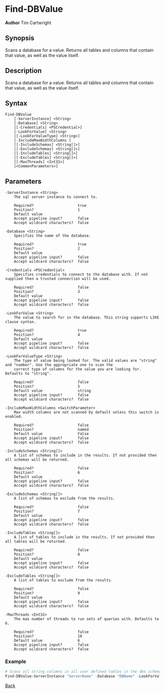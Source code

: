 # Find-DBValue
**Author** Tim Cartwright

## Synopsis
Scans a database for a value. Returns all tables and columns that contain that value, as well as the value itself.

## Description
Scans a database for a value. Returns all tables and columns that contain that value, as well as the value itself.

## Syntax
    Find-DBValue
        [-ServerInstance] <String> 
        [-Database] <String> 
        [[-Credentials] <PSCredential>] 
        [-LookForValue] <String> 
        [[-LookForValueType] <String>] 
        [-IncludeMaxWidthColumns ] 
        [[-IncludeSchemas] <String[]>] 
        [[-ExcludeSchemas] <String[]>] 
        [[-IncludeTables] <String[]>] 
        [[-ExcludeTables] <String[]>] 
        [[-MaxThreads] <Int32>] 
        [<CommonParameters>]

## Parameters
    -ServerInstance <String>
        The sql server instance to connect to.

        Required?                    true
        Position?                    1
        Default value                
        Accept pipeline input?       false
        Accept wildcard characters?  false

    -Database <String>
        Specifies the name of the database.

        Required?                    true
        Position?                    2
        Default value                
        Accept pipeline input?       false
        Accept wildcard characters?  false

    -Credentials <PSCredential>
        Specifies credentials to connect to the database with. If not supplied then a trusted connection will be used.

        Required?                    false
        Position?                    3
        Default value                
        Accept pipeline input?       false
        Accept wildcard characters?  false

    -LookForValue <String>
        The value to search for in the database. This string supports LIKE clause syntax.

        Required?                    true
        Position?                    4
        Default value                
        Accept pipeline input?       false
        Accept wildcard characters?  false

    -LookForValueType <String>
        The type of value being looked for. The valid values are "string" and "number". Use the appropriate one to scan the
        correct type of columns for the value you are looking for. Defaults to "string".

        Required?                    false
        Position?                    5
        Default value                string
        Accept pipeline input?       false
        Accept wildcard characters?  false

    -IncludeMaxWidthColumns <SwitchParameter>
        Max width columns are not scanned by default unless this switch is enabled.

        Required?                    false
        Position?                    named
        Default value                False
        Accept pipeline input?       false
        Accept wildcard characters?  false

    -IncludeSchemas <String[]>
        A list of schemas to include in the results. If not provided then all schemas will be returned.

        Required?                    false
        Position?                    6
        Default value                
        Accept pipeline input?       false
        Accept wildcard characters?  false

    -ExcludeSchemas <String[]>
        A list of schemas to exclude from the results.

        Required?                    false
        Position?                    7
        Default value                
        Accept pipeline input?       false
        Accept wildcard characters?  false

    -IncludeTables <String[]>
        A list of tables to include in the results. If not provided then all tables will be returned.

        Required?                    false
        Position?                    8
        Default value                
        Accept pipeline input?       false
        Accept wildcard characters?  false

    -ExcludeTables <String[]>
        A list of tables to exclude from the results.

        Required?                    false
        Position?                    9
        Default value                
        Accept pipeline input?       false
        Accept wildcard characters?  false

    -MaxThreads <Int32>
        The max number of threads to run sets of queries with. Defaults to 6.

        Required?                    false
        Position?                    10
        Default value                6
        Accept pipeline input?       false
        Accept wildcard characters?  false

### Example 

```powershell
# Scans all string columns in all user defined tables in the dbo schema for the value "%tim%"
Find-DBValue-ServerInstance "ServerName" -Database "DBName" -LookForValue "%tim%" -IncludeSchemas @("dbo") | Format-Table
```

[Back](/README.md)